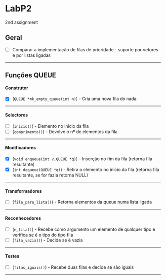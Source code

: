 # LabP2
2nd assignment

## Geral

- [ ] Comparar a implementação de filas de prioridade  - suporte por vetores e por listas ligadas

----

## Funções QUEUE

#### Construtor
- [X] (```QUEUE *mk_empty_queue(int n)```) - Cria uma nova fila do nada

----
#### Selectores
- [ ] (```inicio()```) - Elemento no inicio da fila
- [ ] (```comprimento()```) - Devolve o nº de elementos da fila

----
#### Modificadores
- [x] (```void enqueue(int v,QUEUE *q)```) - Inserção no fim da fila (retorna fila resultante)
- [x] (```int dequeue(QUEUE *q)```) - Retira o elemento no início da fila (retorna fila resultante, se for fazia retorna NULL)

----
#### Transformadores
- [ ] (```fila_para_lista()```) - Retorna elementos da queue numa lista ligada

----
#### Reconhecedores
- [ ] (```e_fila()```) - Recebe como argumento um elemento de qualquer tipo e verifica se é o tipo do tipo fila
- [ ] (```fila_vazia()```) - Decide se é vazia

----
#### Testes
- [ ] (```filas_iguais()```) - Recebe duas filas e decide se são iguais

----
